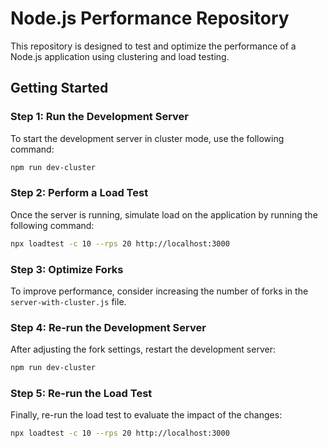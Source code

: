 # Node.js Performance Repository

This repository is designed to test and optimize the performance of a Node.js application using clustering and load testing.

## Getting Started

### Step 1: Run the Development Server

To start the development server in cluster mode, use the following command:

```bash
npm run dev-cluster
```

### Step 2: Perform a Load Test

Once the server is running, simulate load on the application by running the following command:

```bash
npx loadtest -c 10 --rps 20 http://localhost:3000
```

### Step 3: Optimize Forks

To improve performance, consider increasing the number of forks in the `server-with-cluster.js` file.

### Step 4: Re-run the Development Server

After adjusting the fork settings, restart the development server:

```bash
npm run dev-cluster
```

### Step 5: Re-run the Load Test

Finally, re-run the load test to evaluate the impact of the changes:

```bash
npx loadtest -c 10 --rps 20 http://localhost:3000
```
